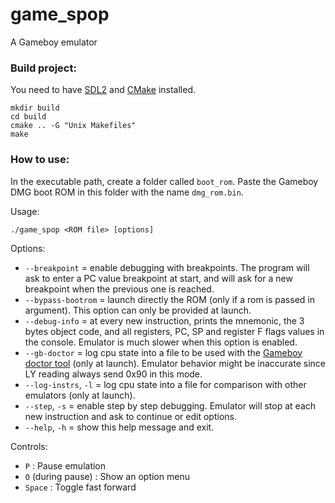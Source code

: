 # game_spop
A Gameboy emulator

### Build project:

You need to have [SDL2](https://wiki.libsdl.org/SDL2/Installation) and [CMake](https://cmake.org/) installed.

```console
mkdir build
cd build
cmake .. -G "Unix Makefiles"
make
```

### How to use:

In the executable path, create a folder called `boot_rom`. Paste the Gameboy DMG boot ROM in this folder with the name `dmg_rom.bin`.

Usage:
```console
./game_spop <ROM file> [options]
```

Options:
* `--breakpoint`            = enable debugging with breakpoints. The program will
                              ask to enter a PC value breakpoint at start, and will
                              ask for a new breakpoint when the previous one is
                              reached.
* `--bypass-bootrom`        = launch directly the ROM (only if a rom is passed in argument).
                              This option can only be provided at launch.
* `--debug-info`            = at every new instruction, prints the mnemonic, the
                            3 bytes object code, and all registers, PC, SP and
                            register F flags values in the console. Emulator is
                            much slower when this option is enabled.
* `--gb-doctor`          =  log cpu state into a file to be used with the [Gameboy
                            doctor tool](https://github.com/robert/gameboy-doctor) (only at launch).
                            Emulator behavior might be inaccurate since LY reading always send 0x90 in
                            this mode.
* `--log-instrs`, `-l`  = log cpu state into a file for comparison with other
                        emulators (only at launch).
* `--step`, `-s`        = enable step by step debugging. Emulator will stop
                          at each new instruction and ask to continue or edit options.
* `--help`, `-h`        = show this help message and exit.

Controls:
* `P` : Pause emulation
* `O` (during pause) : Show an option menu
* `Space` : Toggle fast forward
